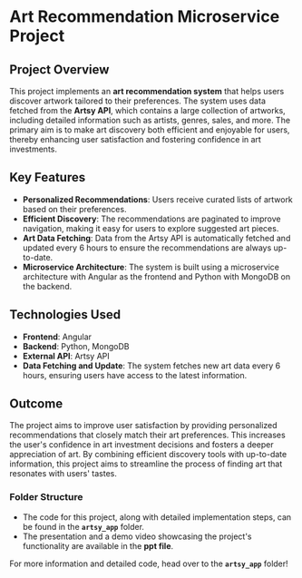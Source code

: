 # Art Recommendation Microservice Project

## Project Overview

This project implements an **art recommendation system** that helps users discover artwork tailored to their preferences. The system uses data fetched from the **Artsy API**, which contains a large collection of artworks, including detailed information such as artists, genres, sales, and more. The primary aim is to make art discovery both efficient and enjoyable for users, thereby enhancing user satisfaction and fostering confidence in art investments.

## Key Features

- **Personalized Recommendations**: Users receive curated lists of artwork based on their preferences.
- **Efficient Discovery**: The recommendations are paginated to improve navigation, making it easy for users to explore suggested art pieces.
- **Art Data Fetching**: Data from the Artsy API is automatically fetched and updated every 6 hours to ensure the recommendations are always up-to-date.
- **Microservice Architecture**: The system is built using a microservice architecture with Angular as the frontend and Python with MongoDB on the backend.
  
## Technologies Used

- **Frontend**: Angular
- **Backend**: Python, MongoDB
- **External API**: Artsy API
- **Data Fetching and Update**: The system fetches new art data every 6 hours, ensuring users have access to the latest information.

## Outcome

The project aims to improve user satisfaction by providing personalized recommendations that closely match their art preferences. This increases the user's confidence in art investment decisions and fosters a deeper appreciation of art. By combining efficient discovery tools with up-to-date information, this project aims to streamline the process of finding art that resonates with users' tastes.

### Folder Structure
- The code for this project, along with detailed implementation steps, can be found in the **`artsy_app`** folder.
- The presentation and a demo video showcasing the project's functionality are available in the **ppt file**.

For more information and detailed code, head over to the **`artsy_app`** folder!

